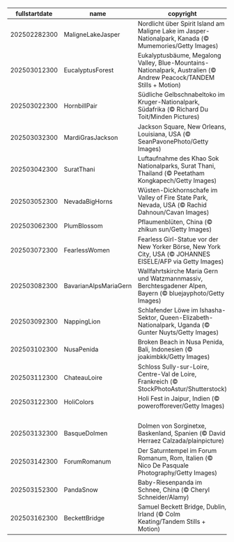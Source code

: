 |fullstartdate|name|copyright|title|image|
|--|--|--|--|--|
202502282300|MaligneLakeJasper|Nordlicht über Spirit Island am Maligne Lake im Jasper-Nationalpark, Kanada (© Mumemories/Getty Images)|Himmlische Lichtspiele|![](/de-DE/2025/03/202502282300MaligneLakeJasper.jpg)|
202503012300|EucalyptusForest|Eukalyptusbäume, Megalong Valley, Blue-Mountains-Nationalpark, Australien (© Andrew Peacock/TANDEM Stills + Motion)|Duft der Stille|![](/de-DE/2025/03/202503012300EucalyptusForest.jpg)|
202503022300|HornbillPair|Südliche Gelbschnabeltoko im Kruger-Nationalpark, Südafrika (© Richard Du Toit/Minden Pictures)|Federn und Freiheit|![](/de-DE/2025/03/202503022300HornbillPair.jpg)|
202503032300|MardiGrasJackson|Jackson Square, New Orleans, Louisiana, USA (© SeanPavonePhoto/Getty Images)|Kein gewöhnlicher Dienstag|![](/de-DE/2025/03/202503032300MardiGrasJackson.jpg)|
202503042300|SuratThani|Luftaufnahme des Khao Sok Nationalparks, Surat Thani, Thailand (© Peetatham Kongkapech/Getty Images)|Stille Wasser, tiefe Magie|![](/de-DE/2025/03/202503042300SuratThani.jpg)|
202503052300|NevadaBigHorns|Wüsten-Dickhornschafe im Valley of Fire State Park, Nevada, USA (© Rachid Dahnoun/Cavan Images)|Mutige Kletterer|![](/de-DE/2025/03/202503052300NevadaBigHorns.jpg)|
202503062300|PlumBlossom|Pflaumenblüten, China (© zhikun sun/Getty Images)|Duftendes Blütenmeer|![](/de-DE/2025/03/202503062300PlumBlossom.jpg)|
202503072300|FearlessWomen|Fearless Girl-Statue vor der New Yorker Börse, New York City, USA (© JOHANNES EISELE/AFP via Getty Images)|Furchtlose Entschlossenheit|![](/de-DE/2025/03/202503072300FearlessWomen.jpg)|
202503082300|BavarianAlpsMariaGern|Wallfahrtskirche Maria Gern und Watzmannmassiv, Berchtesgadener Alpen, Bayern (© bluejayphoto/Getty Images)|Bayerische Postkartenidylle|![](/de-DE/2025/03/202503082300BavarianAlpsMariaGern.jpg)|
202503092300|NappingLion|Schlafender Löwe im Ishasha-Sektor, Queen-Elizabeth-Nationalpark, Uganda (© Gunter Nuyts/Getty Images)|Schlummender König der Wildnis|![](/de-DE/2025/03/202503092300NappingLion.jpg)|
202503102300|NusaPenida|Broken Beach in Nusa Penida, Bali, Indonesien (© joakimbkk/Getty Images)|Das blaue Paradies|![](/de-DE/2025/03/202503102300NusaPenida.jpg)|
202503112300|ChateauLoire|Schloss Sully-sur-Loire, Centre-Val de Loire, Frankreich (© StockPhotoAstur/Shutterstock)|Mächtiges Erbe|![](/de-DE/2025/03/202503112300ChateauLoire.jpg)|
202503122300|HoliColors|Holi Fest in Jaipur, Indien (© powerofforever/Getty Images)|Ein Meer aus Farben|![](/de-DE/2025/03/202503122300HoliColors.jpg)|
||||![](/de-DE/2025/03/.jpg)|
202503132300|BasqueDolmen|Dolmen von Sorginetxe, Baskenland, Spanien (© David Herraez Calzada/plainpicture)|Pi am Himmel|![](/de-DE/2025/03/202503132300BasqueDolmen.jpg)|
202503142300|ForumRomanum|Der Saturntempel im Forum Romanum, Rom, Italien (© Nico De Pasquale Photography/Getty Images)|Majestätische Säulen|![](/de-DE/2025/03/202503142300ForumRomanum.jpg)|
202503152300|PandaSnow|Baby-Riesenpanda im Schnee, China (© Cheryl Schneider/Alamy)|Schwarz-weiße Winterfreude|![](/de-DE/2025/03/202503152300PandaSnow.jpg)|
202503162300|BeckettBridge|Samuel Beckett Bridge, Dublin, Irland (© Colm Keating/Tandem Stills + Motion)|Grün, soweit das Auge reicht|![](/de-DE/2025/03/202503162300BeckettBridge.jpg)|
